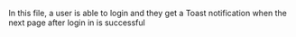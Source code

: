 In this file, a user is able to login and they get a Toast notification when the next page after login in is successful
